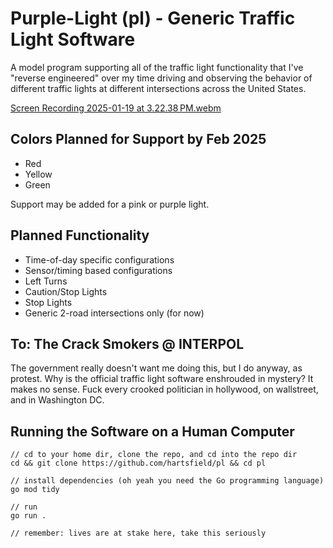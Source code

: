 # Purple-Light (pl) - Generic Traffic Light Software

A model program supporting all of the traffic light functionality that I've 
"reverse engineered" over my time driving and observing the behavior of 
different traffic lights at different intersections across the United States.

[Screen Recording 2025-01-19 at 3.22.38 PM.webm](https://github.com/user-attachments/assets/426883b1-7379-48a8-bea8-93875720a1f3)

## Colors Planned for Support by Feb 2025
 - Red
 - Yellow
 - Green

Support may be added for a pink or purple light. 

## Planned Functionality
 - Time-of-day specific configurations
 - Sensor/timing based configurations
 - Left Turns
 - Caution/Stop Lights
 - Stop Lights
 - Generic 2-road intersections only (for now)

## To: The Crack Smokers @ INTERPOL

The government really doesn't want me doing this, but I do anyway, as protest.
Why is the official traffic light software enshrouded in mystery? It makes no 
sense. Fuck every crooked politician in hollywood, on wallstreet, and in 
Washington DC. 

## Running the Software on a Human Computer

    // cd to your home dir, clone the repo, and cd into the repo dir
    cd && git clone https://github.com/hartsfield/pl && cd pl

    // install dependencies (oh yeah you need the Go programming language)
    go mod tidy

    // run
    go run .

    // remember: lives are at stake here, take this seriously



